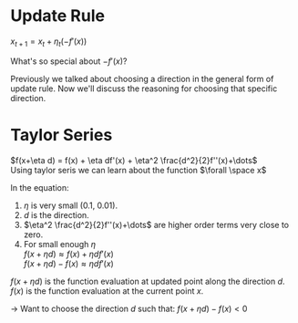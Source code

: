 # Update Rule  

$x_{t+1} = x_t + \eta_t(-f'(x))$  

What's so special about $-f'(x)$?  

Previously we talked about choosing a direction in the general form of update rule. Now we'll discuss the reasoning for choosing that specific direction.  

# Taylor Series  
$f(x+\eta d) = f(x) + \eta df'(x) + \eta^2 \frac{d^2}{2}f''(x)+\dots$  
Using taylor seris we can learn about the function $\forall \space x$  

In the equation:  
1. $\eta$ is very small (0.1, 0.01).  
2. $d$ is the direction.  
3. $\eta^2 \frac{d^2}{2}f''(x)+\dots$ are higher order terms very close to zero.  
4. For small enough $\eta$  
$f(x+\eta d) \approx f(x) + \eta df'(x)$  
$f(x+\eta d) - f(x) \approx \eta df'(x)$   

$f(x+\eta d)$ is the function evaluation at updated point along the direction $d$.  
$f(x)$ is the function evaluation at the current point $x$. 

$\rightarrow$ Want to choose the direction $d$ such that: $f(x+\eta d) - f(x) < 0$  